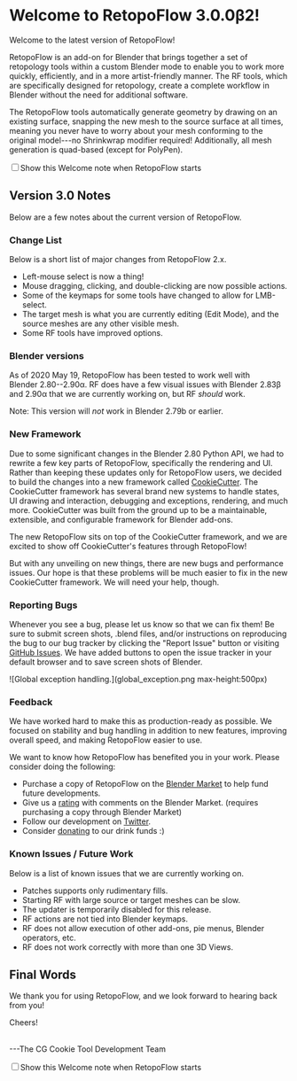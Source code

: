 # Welcome to RetopoFlow 3.0.0β2!

Welcome to the latest version of RetopoFlow!

RetopoFlow is an add-on for Blender that brings together a set of retopology tools within a custom Blender mode to enable you to work more quickly, efficiently, and in a more artist-friendly manner.
The RF tools, which are specifically designed for retopology, create a complete workflow in Blender without the need for additional software.

The RetopoFlow tools automatically generate geometry by drawing on an existing surface, snapping the new mesh to the source surface at all times, meaning you never have to worry about your mesh conforming to the original model---no Shrinkwrap modifier required!
Additionally, all mesh generation is quad-based (except for PolyPen).

<input type="checkbox" value="options['welcome']">Show this Welcome note when RetopoFlow starts</input>



## Version 3.0 Notes

Below are a few notes about the current version of RetopoFlow.


### Change List

Below is a short list of major changes from RetopoFlow&nbsp;2.x.

- Left-mouse select is now a thing!
- Mouse dragging, clicking, and double-clicking are now possible actions.
- Some of the keymaps for some tools have changed to allow for LMB-select.
- The target mesh is what you are currently editing (Edit Mode), and the source meshes are any other visible mesh.
- Some RF tools have improved options.


### Blender versions

As of 2020 May 19, RetopoFlow has been tested to work well with Blender&nbsp;2.80--2.90α.
RF does have a few visual issues with Blender&nbsp;2.83β and 2.90α that we are currently working on, but RF _should_ work.

Note: This version will *not* work in Blender&nbsp;2.79b or earlier.


### New Framework

Due to some significant changes in the Blender 2.80 Python API, we had to rewrite a few key parts of RetopoFlow, specifically the rendering and UI.
Rather than keeping these updates only for RetopoFlow users, we decided to build the changes into a new framework called [CookieCutter](https://github.com/CGCookie/addon_common).
The CookieCutter framework has several brand new systems to handle states, UI drawing and interaction, debugging and exceptions, rendering, and much more.
CookieCutter was built from the ground up to be a maintainable, extensible, and configurable framework for Blender add-ons.

The new RetopoFlow sits on top of the CookieCutter framework, and we are excited to show off CookieCutter's features through RetopoFlow!

But with any unveiling on new things, there are new bugs and performance issues.
Our hope is that these problems will be much easier to fix in the new CookieCutter framework.
We will need your help, though.


### Reporting Bugs

Whenever you see a bug, please let us know so that we can fix them!
Be sure to submit screen shots, .blend files, and/or instructions on reproducing the bug to our bug tracker by clicking the "Report Issue" button or visiting [GitHub Issues](https://github.com/CGCookie/retopoflow/issues).
We have added buttons to open the issue tracker in your default browser and to save screen shots of Blender.

![Global exception handling.](global_exception.png max-height:500px)


### Feedback

We have worked hard to make this as production-ready as possible.
We focused on stability and bug handling in addition to new features, improving overall speed, and making RetopoFlow easier to use.

We want to know how RetopoFlow has benefited you in your work.
Please consider doing the following:

- Purchase a copy of RetopoFlow on the [Blender Market](https://blendermarket.com/products/retopoflow) to help fund future developments.
- Give us a [rating](https://blendermarket.com/products/retopoflow/ratings) with comments on the Blender Market. (requires purchasing a copy through Blender Market)
- Follow our development on [Twitter](https://twitter.com/RetopoFlow_Dev).
- Consider [donating](https://paypal.me/gfxcoder/) to our drink funds :)


### Known Issues / Future Work

Below is a list of known issues that we are currently working on.

- Patches supports only rudimentary fills.
- Starting RF with large source or target meshes can be slow.
- The updater is temporarily disabled for this release.
- RF actions are not tied into Blender keymaps.
- RF does not allow execution of other add-ons, pie menus, Blender operators, etc.
- RF does not work correctly with more than one 3D Views.


## Final Words

We thank you for using RetopoFlow, and we look forward to hearing back from you!

Cheers!

<br>
---The CG Cookie Tool Development Team


<input type="checkbox" value="options['welcome']">Show this Welcome note when RetopoFlow starts</input>

